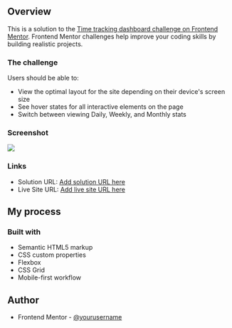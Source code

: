 ## Overview
This is a solution to the [Time tracking dashboard challenge on Frontend Mentor](https://www.frontendmentor.io/challenges/time-tracking-dashboard-UIQ7167Jw). Frontend Mentor challenges help improve your coding skills by building realistic projects. 

### The challenge

Users should be able to:

- View the optimal layout for the site depending on their device's screen size
- See hover states for all interactive elements on the page
- Switch between viewing Daily, Weekly, and Monthly stats

### Screenshot

![](./screenshot.jpg)


### Links

- Solution URL: [Add solution URL here](https://your-solution-url.com)
- Live Site URL: [Add live site URL here](https://your-live-site-url.com)

## My process

### Built with

- Semantic HTML5 markup
- CSS custom properties
- Flexbox
- CSS Grid
- Mobile-first workflow


## Author
- Frontend Mentor - [@yourusername](https://www.frontendmentor.io/profile/yourusername)

